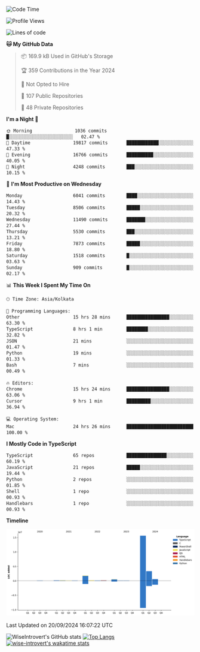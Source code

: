 <!--START_SECTION:waka-->
![Code Time](http://img.shields.io/badge/Code%20Time-1%2C627%20hrs%2057%20mins-blue)

![Profile Views](http://img.shields.io/badge/Profile%20Views-0-blue)

![Lines of code](https://img.shields.io/badge/From%20Hello%20World%20I%27ve%20Written-22.4%20million%20lines%20of%20code-blue)

**🐱 My GitHub Data** 

> 📦 169.9 kB Used in GitHub's Storage 
 > 
> 🏆 359 Contributions in the Year 2024
 > 
> 🚫 Not Opted to Hire
 > 
> 📜 107 Public Repositories 
 > 
> 🔑 48 Private Repositories 
 > 
**I'm a Night 🦉** 

```text
🌞 Morning                1036 commits        █░░░░░░░░░░░░░░░░░░░░░░░░   02.47 % 
🌆 Daytime                19817 commits       ████████████░░░░░░░░░░░░░   47.33 % 
🌃 Evening                16766 commits       ██████████░░░░░░░░░░░░░░░   40.05 % 
🌙 Night                  4248 commits        ███░░░░░░░░░░░░░░░░░░░░░░   10.15 % 
```
📅 **I'm Most Productive on Wednesday** 

```text
Monday                   6041 commits        ████░░░░░░░░░░░░░░░░░░░░░   14.43 % 
Tuesday                  8506 commits        █████░░░░░░░░░░░░░░░░░░░░   20.32 % 
Wednesday                11490 commits       ███████░░░░░░░░░░░░░░░░░░   27.44 % 
Thursday                 5530 commits        ███░░░░░░░░░░░░░░░░░░░░░░   13.21 % 
Friday                   7873 commits        █████░░░░░░░░░░░░░░░░░░░░   18.80 % 
Saturday                 1518 commits        █░░░░░░░░░░░░░░░░░░░░░░░░   03.63 % 
Sunday                   909 commits         █░░░░░░░░░░░░░░░░░░░░░░░░   02.17 % 
```


📊 **This Week I Spent My Time On** 

```text
🕑︎ Time Zone: Asia/Kolkata

💬 Programming Languages: 
Other                    15 hrs 28 mins      ████████████████░░░░░░░░░   63.30 % 
TypeScript               8 hrs 1 min         ████████░░░░░░░░░░░░░░░░░   32.82 % 
JSON                     21 mins             ░░░░░░░░░░░░░░░░░░░░░░░░░   01.47 % 
Python                   19 mins             ░░░░░░░░░░░░░░░░░░░░░░░░░   01.33 % 
Bash                     7 mins              ░░░░░░░░░░░░░░░░░░░░░░░░░   00.49 % 

🔥 Editors: 
Chrome                   15 hrs 24 mins      ████████████████░░░░░░░░░   63.06 % 
Cursor                   9 hrs 1 min         █████████░░░░░░░░░░░░░░░░   36.94 % 

💻 Operating System: 
Mac                      24 hrs 26 mins      █████████████████████████   100.00 % 
```

**I Mostly Code in TypeScript** 

```text
TypeScript               65 repos            ███████████████░░░░░░░░░░   60.19 % 
JavaScript               21 repos            █████░░░░░░░░░░░░░░░░░░░░   19.44 % 
Python                   2 repos             ░░░░░░░░░░░░░░░░░░░░░░░░░   01.85 % 
Shell                    1 repo              ░░░░░░░░░░░░░░░░░░░░░░░░░   00.93 % 
Handlebars               1 repo              ░░░░░░░░░░░░░░░░░░░░░░░░░   00.93 % 
```



**Timeline**

![Lines of Code chart](https://raw.githubusercontent.com/wise-introvert/wise-introvert/master/assets/bar_graph.png)


 Last Updated on 20/09/2024 16:07:22 UTC
<!--END_SECTION:waka-->

![WiseIntrovert's GitHub stats](https://github-readme-stats.vercel.app/api?username=wise-introvert&count_private=true&show_icons=true)
[![Top Langs](https://github-readme-stats.vercel.app/api/top-langs/?username=wise-introvert&langs_count=10)](https://github.com/anuraghazra/github-readme-stats)
[![wise-introvert's wakatime stats](https://github-readme-stats.vercel.app/api/wakatime?username=wiseintrovert)](https://github.com/anuraghazra/github-readme-stats)
